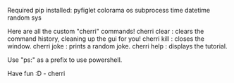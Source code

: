 Required pip installed:
pyfiglet
colorama
os
subprocess
time
datetime
random
sys


Here are all the custom "cherri" commands!
cherri clear : clears the command history, cleaning up the gui for you!
cherri kill : closes the window.
cherri joke : prints a random joke.
cherri help : displays the tutorial.

Use "ps:" as a prefix to use powershell.

Have fun :D - cherri
